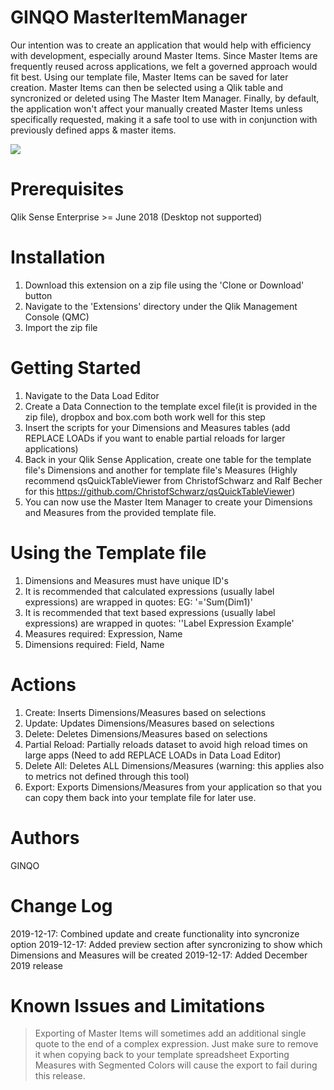 # GINQO MasterItemManager
Our intention was to create an application that would help with efficiency with development, especially around Master Items. Since Master Items are frequently reused across applications, we felt a governed approach would fit best. Using our template file, Master Items can be saved for later creation. Master Items can then be selected using a Qlik table and syncronized or deleted using The Master Item Manager. Finally, by default, the application won't affect your manually created Master Items unless specifically requested, making it a safe tool to use with in conjunction with previously defined apps & master items.

![](demo.gif)

# Prerequisites
Qlik Sense Enterprise >= June 2018 
(Desktop not supported)

# Installation
1. Download this extension on a zip file using the 'Clone or Download' button
2. Navigate to the 'Extensions' directory under the Qlik Management Console (QMC)
3. Import the zip file

# Getting Started
1. Navigate to the Data Load Editor
2. Create a Data Connection to the template excel file(it is provided in the zip file), dropbox and box.com both work well for this step
3. Insert the scripts for your Dimensions and Measures tables (add REPLACE LOADs if you want to enable partial reloads for larger applications)
4. Back in your Qlik Sense Application, create one table for the template file's Dimensions and another for template file's Measures (Highly recommend qsQuickTableViewer from ChristofSchwarz and Ralf Becher for this https://github.com/ChristofSchwarz/qsQuickTableViewer)
5. You can now use the Master Item Manager to create your Dimensions and Measures from the provided template file.

# Using the Template file
1. Dimensions and Measures must have unique ID's
2. It is recommended that calculated expressions (usually label expressions) are wrapped in quotes: EG: '='Sum(Dim1)'
3. It is recommended that text based expressions (usually label expressions) are wrapped in quotes: ''Label Expression Example'
4. Measures required: Expression, Name
5. Dimensions required: Field, Name

# Actions	
1. Create: Inserts Dimensions/Measures based on selections
2. Update: Updates Dimensions/Measures based on selections
3. Delete: Deletes Dimensions/Measures based on selections
4. Partial Reload: Partially reloads dataset to avoid high reload times on large apps (Need to add REPLACE LOADs in Data Load Editor)
5. Delete All: Deletes ALL Dimensions/Measures (warning: this applies also to metrics not defined through this tool)
6. Export: Exports Dimensions/Measures from your application so that you can copy them back into your template file for later use.

# Authors
GINQO

# Change Log
2019-12-17: Combined update and create functionality into syncronize option
2019-12-17: Added preview section after syncronizing to show which Dimensions and Measures will be created
2019-12-17: Added December 2019 release

# Known Issues and Limitations
> Exporting of Master Items will sometimes add an additional single quote to the end of a complex expression. Just make sure to remove it when copying back to your template spreadsheet
> Exporting Measures with Segmented Colors will cause the export to fail during this release.
